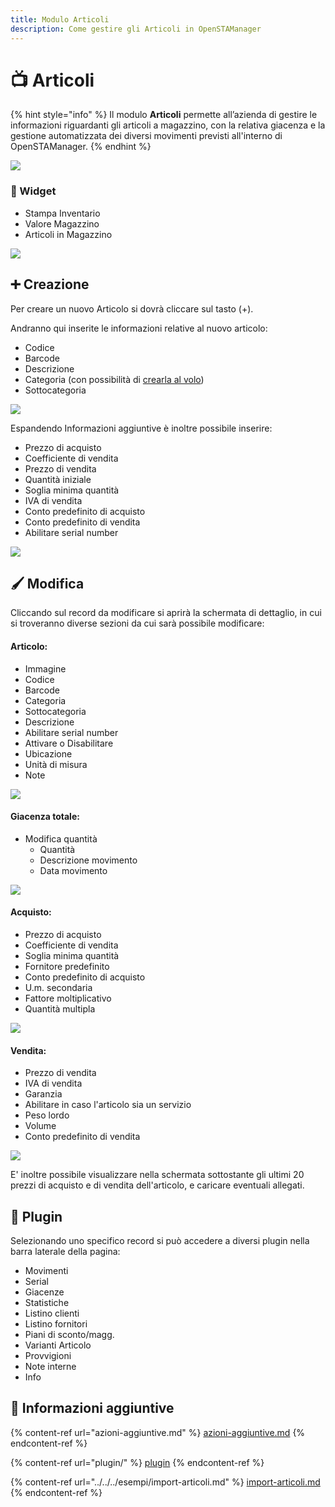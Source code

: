 ```yaml
---
title: Modulo Articoli
description: Come gestire gli Articoli in OpenSTAManager
---
```


# 📺 Articoli

{% hint style="info" %}
Il modulo **Articoli** permette all’azienda di gestire le informazioni riguardanti gli articoli a magazzino, con la relativa giacenza e la gestione automatizzata dei diversi movimenti previsti all'interno di OpenSTAManager.
{% endhint %}

![](<../../../.gitbook/assets/image (47) (1) (1).png>)

### 👾 Widget

* Stampa Inventario
* Valore Magazzino
* Articoli in Magazzino

![](<../../../.gitbook/assets/image (43) (1) (1).png>)

## ➕ Creazione

Per creare un nuovo Articolo si dovrà cliccare sul tasto (+).

Andranno qui inserite le informazioni relative al nuovo articolo:

* Codice
* Barcode
* Descrizione
* Categoria (con possibilità di [crearla al volo](https://docs.openstamanager.com/modules/attivita/creazione#creazione-di-record-al-volo))
* Sottocategoria

![](<../../../.gitbook/assets/image (102) (2).png>)

Espandendo Informazioni aggiuntive è inoltre possibile inserire:

* Prezzo di acquisto
* Coefficiente di vendita
* Prezzo di vendita
* Quantità iniziale
* Soglia minima quantità
* IVA di vendita
* Conto predefinito di acquisto
* Conto predefinito di vendita
* Abilitare serial number

![](<../../../.gitbook/assets/image (65) (1) (1) (1).png>)

## 🖌️ Modifica

Cliccando sul record da modificare si aprirà la schermata di dettaglio, in cui si troveranno diverse sezioni da cui sarà possibile modificare:

#### Articolo:

* Immagine
* Codice
* Barcode
* Categoria
* Sottocategoria
* Descrizione
* Abilitare serial number
* Attivare o Disabilitare
* Ubicazione
* Unità di misura
* Note

![](<../../../.gitbook/assets/image (66) (1) (1).png>)

#### Giacenza totale:

* Modifica quantità
  * Quantità
  * Descrizione movimento
  * Data movimento

![](<../../../.gitbook/assets/image (26) (1).png>)

#### Acquisto:

* Prezzo di acquisto
* Coefficiente di vendita
* Soglia minima quantità
* Fornitore predefinito
* Conto predefinito di acquisto
* U.m. secondaria
* Fattore moltiplicativo
* Quantità multipla

![](<../../../.gitbook/assets/image (69).png>)

#### Vendita:

* Prezzo di vendita
* IVA di vendita
* Garanzia
* Abilitare in caso l'articolo sia un servizio
* Peso lordo
* Volume
* Conto predefinito di vendita

![](<../../../.gitbook/assets/image (84) (1) (1).png>)

E' inoltre possibile visualizzare nella schermata sottostante gli ultimi 20 prezzi di acquisto e di vendita dell'articolo, e caricare eventuali allegati.

## 🔧 Plugin

Selezionando uno specifico record si può accedere a diversi plugin nella barra laterale della pagina:

* Movimenti
* Serial
* Giacenze
* Statistiche
* Listino clienti
* Listino fornitori
* Piani di sconto/magg.
* Varianti Articolo
* Provvigioni
* Note interne
* Info

## 🔽 Informazioni aggiuntive

{% content-ref url="azioni-aggiuntive.md" %}
[azioni-aggiuntive.md](azioni-aggiuntive.md)
{% endcontent-ref %}

{% content-ref url="plugin/" %}
[plugin](plugin/)
{% endcontent-ref %}

{% content-ref url="../../../esempi/import-articoli.md" %}
[import-articoli.md](../../../esempi/import-articoli.md)
{% endcontent-ref %}
